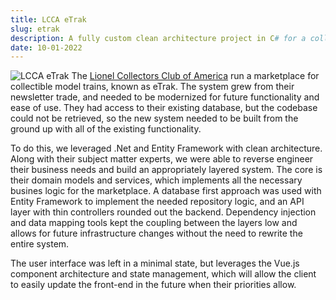 ```yaml
---
title: LCCA eTrak
slug: etrak
description: A fully custom clean architecture project in C# for a collectible model train marketplace.
date: 10-01-2022
---
```

![LCCA eTrak](https://spencersokol.com/assets/etrak.webp#right)
The [Lionel Collectors Club of America](https://www.lionelcollectors.org/) run a marketplace for collectible model trains, known as eTrak. The system grew from their newsletter trade, and needed to be modernized for future functionality and ease of use. They had access to their existing database, but the codebase could not be retrieved, so the new system needed to be built from the ground up with all of the existing functionality.

To do this, we leveraged .Net and Entity Framework with clean architecture. Along with their subject matter experts, we were able to reverse engineer their business needs and build an appropriately layered system. The core is their domain models and services, which implements all the necessary busines logic for the marketplace. A database first approach was used with Entity Framework to implement the needed repository logic, and an API layer with thin controllers rounded out the backend. Dependency injection and data mapping tools kept the coupling between the layers low and allows for future infrastructure changes without the need to rewrite the entire system.

The user interface was left in a minimal state, but leverages the Vue.js component architecture and state management, which will allow the client to easily update the front-end in the future when their priorities allow.